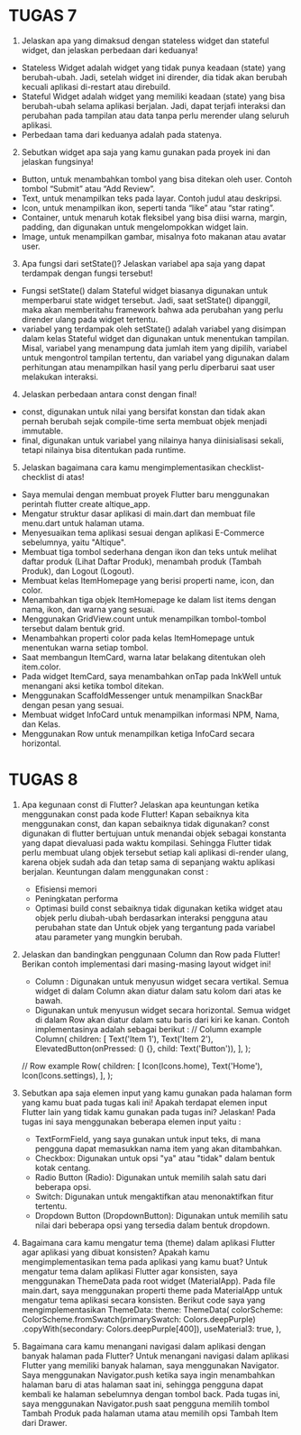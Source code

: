 # TUGAS 7

1. Jelaskan apa yang dimaksud dengan stateless widget dan stateful widget, dan jelaskan perbedaan dari keduanya!

- Stateless Widget adalah widget yang tidak punya keadaan (state) yang berubah-ubah. Jadi, setelah widget ini dirender, dia tidak akan berubah kecuali aplikasi di-restart atau direbuild.
- Stateful Widget adalah widget yang memiliki keadaan (state) yang bisa berubah-ubah selama aplikasi berjalan. Jadi, dapat terjafi interaksi dan perubahan pada tampilan atau data tanpa perlu merender ulang seluruh aplikasi. 
- Perbedaan tama dari keduanya adalah pada statenya.

2. Sebutkan widget apa saja yang kamu gunakan pada proyek ini dan jelaskan fungsinya!
- Button, untuk menambahkan tombol yang bisa ditekan oleh user. Contoh  tombol “Submit” atau “Add Review”.
- Text, untuk menampilkan teks pada layar. Contoh judul atau deskripsi.
- Icon, untuk menampilkan ikon, seperti tanda “like” atau “star rating”.
- Container, untuk menaruh kotak fleksibel yang bisa diisi warna, margin, padding, dan digunakan untuk mengelompokkan widget lain.
- Image, untuk menampilkan gambar, misalnya foto makanan atau avatar user.

3. Apa fungsi dari setState()? Jelaskan variabel apa saja yang dapat terdampak dengan fungsi tersebut!
- Fungsi setState() dalam Stateful widget biasanya digunakan untuk memperbarui state widget tersebut. Jadi, saat setState() dipanggil, maka akan memberitahu framework bahwa ada perubahan yang perlu dirender ulang pada widget tertentu.
- variabel yang terdampak oleh setState() adalah variabel yang disimpan dalam kelas Stateful widget dan digunakan untuk menentukan tampilan. Misal, variabel yang menampung data jumlah item yang dipilih, 
variabel untuk mengontrol tampilan tertentu, dan variabel yang digunakan dalam perhitungan atau menampilkan hasil yang perlu diperbarui saat user melakukan interaksi.

4.  Jelaskan perbedaan antara const dengan final!
- const, digunakan untuk nilai yang bersifat konstan dan tidak akan pernah berubah sejak compile-time serta membuat objek menjadi immutable.
- final, digunakan untuk variabel yang nilainya hanya diinisialisasi sekali, tetapi nilainya bisa ditentukan pada runtime.

5. Jelaskan bagaimana cara kamu mengimplementasikan checklist-checklist di atas!
- Saya memulai dengan membuat proyek Flutter baru menggunakan perintah flutter create altique_app.
- Mengatur struktur dasar aplikasi di main.dart dan membuat file menu.dart untuk halaman utama.
- Menyesuaikan tema aplikasi sesuai dengan aplikasi E-Commerce sebelumnya, yaitu "Altique".
- Membuat tiga tombol sederhana dengan ikon dan teks untuk melihat daftar produk (Lihat Daftar Produk), menambah produk (Tambah Produk), dan Logout (Logout).
- Membuat kelas ItemHomepage yang berisi properti name, icon, dan color.
- Menambahkan tiga objek ItemHomepage ke dalam list items dengan nama, ikon, dan warna yang sesuai.
- Menggunakan GridView.count untuk menampilkan tombol-tombol tersebut dalam bentuk grid.
- Menambahkan properti color pada kelas ItemHomepage untuk menentukan warna setiap tombol.
- Saat membangun ItemCard, warna latar belakang ditentukan oleh item.color.
- Pada widget ItemCard, saya menambahkan onTap pada InkWell untuk menangani aksi ketika tombol ditekan.
- Menggunakan ScaffoldMessenger untuk menampilkan SnackBar dengan pesan yang sesuai.
- Membuat widget InfoCard untuk menampilkan informasi NPM, Nama, dan Kelas.
- Menggunakan Row untuk menampilkan ketiga InfoCard secara horizontal.

# TUGAS 8

1. Apa kegunaan const di Flutter? Jelaskan apa keuntungan ketika menggunakan const pada kode Flutter! Kapan sebaiknya kita menggunakan const, dan kapan sebaiknya tidak digunakan?
    const digunakan di flutter bertujuan untuk menandai objek sebagai konstanta yang dapat dievaluasi pada waktu kompilasi. Sehingga  Flutter tidak perlu membuat ulang objek tersebut setiap kali aplikasi di-render ulang, karena objek sudah ada dan tetap sama di sepanjang waktu aplikasi berjalan. 
    Keuntungan dalam menggunakan const :
    - Efisiensi memori
    - Peningkatan performa
    - Optimasi build
    const sebaiknya tidak digunakan ketika widget atau objek perlu diubah-ubah berdasarkan interaksi pengguna atau perubahan state dan Untuk objek yang tergantung pada variabel atau parameter yang mungkin berubah.

2.  Jelaskan dan bandingkan penggunaan Column dan Row pada Flutter! Berikan contoh implementasi dari masing-masing layout widget ini!
    - Column : Digunakan untuk menyusun widget secara vertikal. Semua widget di dalam Column akan diatur dalam satu kolom dari atas ke bawah.
    - Digunakan untuk menyusun widget secara horizontal. Semua widget di dalam Row akan diatur dalam satu baris dari kiri ke kanan.
    Contoh implementasinya adalah sebagai berikut :
    // Column example
    Column(
    children: <Widget>[
        Text('Item 1'),
        Text('Item 2'),
        ElevatedButton(onPressed: () {}, child: Text('Button')),
    ],
    );

    // Row example
    Row(
    children: <Widget>[
        Icon(Icons.home),
        Text('Home'),
        Icon(Icons.settings),
    ],
    );

3. Sebutkan apa saja elemen input yang kamu gunakan pada halaman form yang kamu buat pada tugas kali ini! Apakah terdapat elemen input Flutter lain yang tidak kamu gunakan pada tugas ini? Jelaskan!
    Pada tugas ini saya menggunakan beberapa elemen input yaitu :
    - TextFormField, yang saya gunakan untuk input teks, di mana pengguna dapat memasukkan nama item yang akan ditambahkan.
    - Checkbox: Digunakan untuk opsi "ya" atau "tidak" dalam bentuk kotak centang.
    - Radio Button (Radio): Digunakan untuk memilih salah satu dari beberapa opsi.
    - Switch: Digunakan untuk mengaktifkan atau menonaktifkan fitur tertentu.
    - Dropdown Button (DropdownButton): Digunakan untuk memilih satu nilai dari beberapa opsi yang tersedia dalam bentuk dropdown.

4. Bagaimana cara kamu mengatur tema (theme) dalam aplikasi Flutter agar aplikasi yang dibuat konsisten? Apakah kamu mengimplementasikan tema pada aplikasi yang kamu buat?
    Untuk mengatur tema dalam aplikasi Flutter agar konsisten, saya menggunakan ThemeData pada root widget (MaterialApp). 
    Pada file main.dart, saya menggunakan properti theme pada MaterialApp untuk mengatur tema aplikasi secara konsisten. Berikut code saya yang mengimplementasikan ThemeData:
        theme: ThemeData(
            colorScheme: ColorScheme.fromSwatch(primarySwatch: Colors.deepPurple)
                .copyWith(secondary: Colors.deepPurple[400]),
            useMaterial3: true,
            ),

5. Bagaimana cara kamu menangani navigasi dalam aplikasi dengan banyak halaman pada Flutter?
    Untuk menangani navigasi dalam aplikasi Flutter yang memiliki banyak halaman, saya menggunakan Navigator. Saya menggunakan Navigator.push ketika saya ingin menambahkan halaman baru di atas halaman saat ini, sehingga pengguna dapat kembali ke halaman sebelumnya dengan tombol back. Pada tugas ini, saya menggunakan Navigator.push saat pengguna memilih tombol Tambah Produk pada halaman utama atau memilih opsi Tambah Item dari Drawer. 